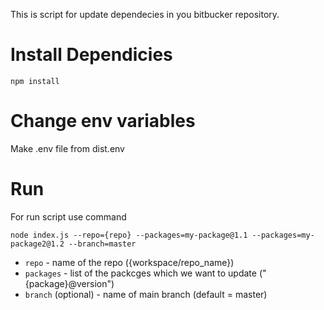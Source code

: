 This is script for update dependecies in you bitbucker repository.

# Install Dependicies

```
npm install
```

# Change env variables

Make .env file from dist.env

# Run

For run script use command

```
node index.js --repo={repo} --packages=my-package@1.1 --packages=my-package2@1.2 --branch=master
```

- `repo` - name of the repo ({workspace/repo_name})
- `packages` - list of the packcges which we want to update ("{package}@version")
- `branch` (optional) - name of main branch (default = master)
